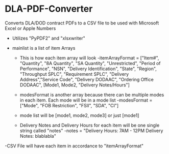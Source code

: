 # DLA-PDF-Converter
Converts DLA/DOD contract PDFs to a CSV file to be used with Microsoft Excel or Apple Numbers

- Utilizes "PyPDF2" and "xlsxwriter"

- mainlist is a list of item Arrays

    - This is how each item array will look
        -itemArrayFormat = ["Item#", "Quantity", "8A Quantity", "SA Quantity", "Unrestricted", "Period of Performance",
        "NSN", "Delivery Identification", "State", "Region", "Throughput SPLC", "Requirement SPLC",
        "Delivery Address","Service Code", "Delivery DODAAC", "Ordering Office DODAAC", [Mode1, Mode2, "Delivery Notes/Hours"]  


    - modesFormat is another array because there can be multiple modes in each item. Each mode will be in a mode list
    -modesFormat = ["Mode", "FOB Restriction", "FSII", "SDA", "CI"]

    - mode list will be [mode1, mode2, mode3] or just [mode1]

    - Delivery Notes and Delivery Hours for each item will be one single string called "notes"
        -notes = "Delivery Hours: 7AM - 12PM Delivery Notes: blablabla"
        
-CSV File will have each item in accordance to "itemArrayFormat"



